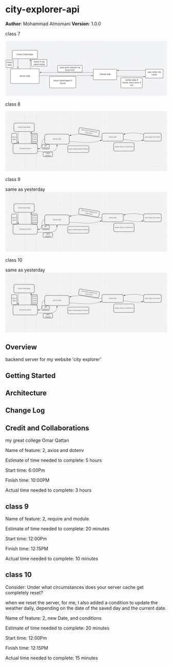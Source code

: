 # city-explorer-api


**Author**: Mohammad Almomani
**Version**: 1.0.0 


class 7

![](Screenshot%20from%202022-08-01%2021-50-52.png)


class 8

![](unknown.png)

class 9

same as yesterday 
![](unknown.png)

class 10

same as yesterday 
![](unknown.png)


## Overview
<!-- Provide a high level overview of what this application is and why you are building it, beyond the fact that it's an assignment for this class. (i.e. What's your problem domain?) -->

backend server for my website 'city explorer'

## Getting Started
<!-- What are the steps that a user must take in order to build this app on their own machine and get it running? -->

## Architecture
<!-- Provide a detailed description of the application design. What technologies (languages, libraries, etc) you're using, and any other relevant design information. -->

## Change Log
<!-- Use this area to document the iterative changes made to your application as each feature is successfully implemented. Use time stamps. Here's an example:

01-01-2001 4:59pm - Application now has a fully-functional express server, with a GET route for the location resource. -->

## Credit and Collaborations
<!-- Give credit (and a link) to other people or resources that helped you build this application. -->
my great college Omar Qattan


Name of feature: 2, axios and dotenv

Estimate of time needed to complete: 5 hours

Start time: 6:00Pm

Finish time: 10:00PM

Actual time needed to complete: 3 hours


## class 9

Name of feature: 2, require and module

Estimate of time needed to complete: 20 minutes

Start time: 12:00Pm

Finish time: 12:15PM

Actual time needed to complete: 10 minutes


## class 10 

Consider: Under what circumstances does your server cache get completely reset?

when we reset the server, for me, I also added a condition to update the weather daily, depending on the date of the saved day and the current date.


Name of feature: 2, new Date, and conditions

Estimate of time needed to complete: 20 minutes

Start time: 12:00Pm

Finish time: 12:15PM

Actual time needed to complete: 15 minutes

